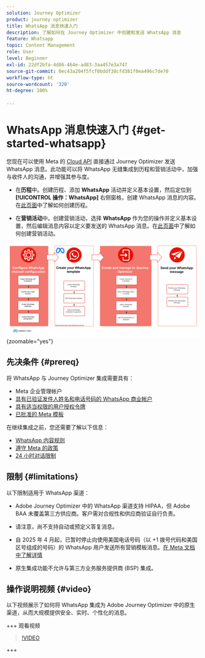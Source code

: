 ```yaml
---
solution: Journey Optimizer
product: journey optimizer
title: WhatsApp 消息快速入门
description: 了解如何在 Journey Optimizer 中创建和发送 WhatsApp 消息
feature: Whatsapp
topic: Content Management
role: User
level: Beginner
exl-id: 22df2bfa-4d86-464e-ad83-3aa457e3a747
source-git-commit: 0ec43a204f5fcf0bddf38cfd381f0ea496c7de70
workflow-type: ht
source-wordcount: '320'
ht-degree: 100%

---
```


# WhatsApp 消息快速入门 {#get-started-whatsapp}

您现在可以使用 Meta 的 [Cloud API](https://developers.facebook.com/docs/whatsapp/cloud-api/) 直接通过 Journey Optimizer 发送 WhatsApp 消息。此功能可以将 WhatsApp 无缝集成到历程和营销活动中，加强与收件人的沟通，并增强其参与度。

* 在&#x200B;**历程**&#x200B;中。创建历程、添加 **WhatsApp** 活动并定义基本设置，然后定位到&#x200B;**[!UICONTROL 操作：WhatsApp]** 右侧窗格，创建 WhatsApp 消息的内容。在[此页面](../building-journeys/journey-gs.md)中了解如何创建历程。

* 在&#x200B;**营销活动**&#x200B;中。创建营销活动，选择 **WhatsApp** 作为您的操作并定义基本设置，然后编辑消息内容以定义要发送的 WhatsApp 消息。在[此页面](../campaigns/create-campaign.md#configure)中了解如何创建营销活动。

![](assets/do-not-localize/whatsapp-beta.png){zoomable="yes"}

## 先决条件 {#prereq}

将 WhatsApp 与 Journey Optimizer 集成需要具有：

* Meta 企业管理帐户
* [具有已验证发件人姓名和电话号码的 WhatsApp 商业帐户](https://developers.facebook.com/docs/whatsapp/overview/business-accounts/)
* [具有适当权限的用户授权令牌](https://developers.facebook.com/blog/post/2022/12/05/auth-tokens/)
* [已批准的 Meta 模板](https://developers.facebook.com/docs/whatsapp/message-templates/guidelines/)

在继续集成之前，您还需要了解以下信息：

* [WhatsApp 内容规则](https://www.whatsapp.com/legal/messaging-guidelines)
* [遵守 Meta 的政策](https://www.whatsapp.com/legal)
* [24 小时对话限制](https://developers.facebook.com/docs/whatsapp/messaging-limits/)

## 限制 {#limitations}

以下限制适用于 WhatsApp 渠道：

* Adobe Journey Optimizer 中的 WhatsApp 渠道支持 HIPAA，但 Adobe BAA 未覆盖第三方供应商。客户需对合规性和供应商验证自行负责。

* 请注意，尚不支持自动或预定义答复消息。

* 自 2025 年 4 月起，已暂时停止向使用美国电话号码（以 +1 拨号代码和美国区号组成的号码）的 WhatsApp 用户发送所有营销模板消息。[在 Meta 文档中了解详情](https://developers.facebook.com/docs/whatsapp/cloud-api/guides/send-message-templates#per-user-marketing-template-message-limits)

* 原生集成功能不允许与第三方业务服务提供商 (BSP) 集成。

## 操作说明视频 {#video}

以下视频展示了如何将 WhatsApp 集成为 Adobe Journey Optimizer 中的原生渠道，从而大规模提供安全、实时、个性化的消息。

+++ 观看视频

>[!VIDEO](https://video.tv.adobe.com/v/3470244?learn=on)

+++

